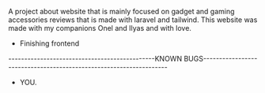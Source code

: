 A project about website that is mainly focused on gadget and gaming accessories reviews that is made with laravel and tailwind.
This website was made with my companions Onel and Ilyas and with love.


- Finishing frontend




----------------------------------------------KNOWN BUGS-------------------------------------------------------------------
- YOU.